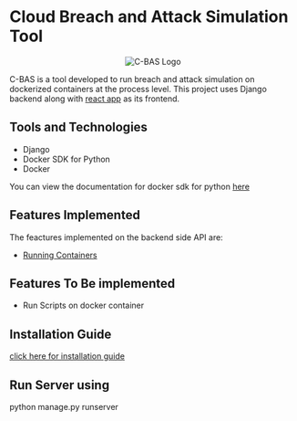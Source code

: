 # Cloud Breach and Attack Simulation Tool

<p align="center">
  <img src="https://user-images.githubusercontent.com/74948618/211155738-7367afd9-ff26-4c06-8db3-4a8680b5a6b1.jpeg" alt="C-BAS Logo"/>
</p>



C-BAS is a tool developed to run breach and attack simulation on dockerized containers at the process level. This project uses Django backend along with [react app](https://github.com/WaleedK2000/C-BAS_frontend) as its frontend.

## Tools and Technologies

- Django
- Docker SDK for Python
- Docker

You can view the documentation for docker sdk for python [here](https://docker-py.readthedocs.io/en/stable/index.html)

## Features Implemented

The feactures implemented on the backend side API are:

- [Running Containers](/docs/api/running_container.md)

## Features To Be implemented

- Run Scripts on docker container

## Installation Guide

[click here for installation guide](docs/installation_guide.md)

## Run Server using

python manage.py runserver
